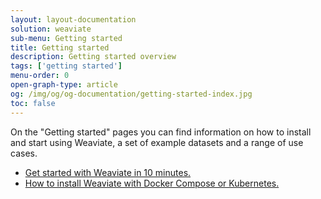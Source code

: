 ```yaml
---
layout: layout-documentation
solution: weaviate
sub-menu: Getting started
title: Getting started
description: Getting started overview
tags: ['getting started']
menu-order: 0
open-graph-type: article
og: /img/og/og-documentation/getting-started-index.jpg
toc: false
---
```


On the "Getting started" pages you can find information on how to install and start using Weaviate, a set of example datasets and a range of use cases.

- [Get started with Weaviate in 10 minutes.](./quick-start.html)
- [How to install Weaviate with Docker Compose or Kubernetes.](./installation.html)
